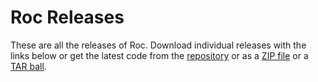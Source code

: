 Roc Releases
============


These are all the releases of Roc.  Download individual releases with
the links below or get the latest code from the
[repository](https://github.com/kboyd/Roc) or as a [ZIP
file](https://github.com/kboyd/Roc/zipball/master) or a [TAR
ball](https://github.com/kboyd/Roc/tarball/master).


